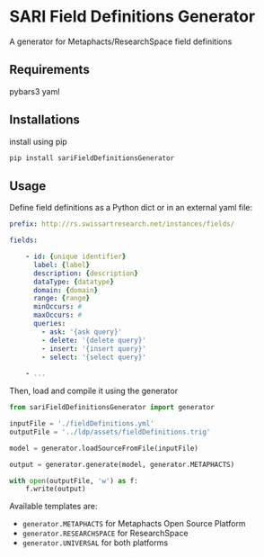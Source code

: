 # SARI Field Definitions Generator

A generator for Metaphacts/ResearchSpace field definitions

## Requirements

pybars3
yaml

## Installations

install using pip

```sh
pip install sariFieldDefinitionsGenerator
```

## Usage

Define field definitions as a Python dict or in an external yaml file:

```yaml
prefix: http://rs.swissartresearch.net/instances/fields/

fields:

    - id: {unique identifier}
      label: {label}
      description: {description}
      dataType: {datatype}
      domain: {domain}
      range: {range}
      minOccurs: #
      maxOccurs: #
      queries:
        - ask: '{ask query}'
        - delete: '{delete query}'
        - insert: '{insert query}'
        - select: '{select query}'
          
    - ...
```

Then, load and compile it using the generator

```python
from sariFieldDefinitionsGenerator import generator

inputFile = './fieldDefinitions.yml'
outputFile = '../ldp/assets/fieldDefinitions.trig'

model = generator.loadSourceFromFile(inputFile)

output = generator.generate(model, generator.METAPHACTS)

with open(outputFile, 'w') as f:
    f.write(output)
```

Available templates are:
- `generator.METAPHACTS` for Metaphacts Open Source Platform
- `generator.RESEARCHSPACE` for ResearchSpace
- `generator.UNIVERSAL` for both platforms